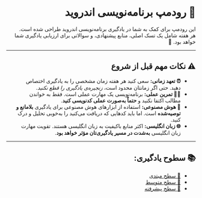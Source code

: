<div dir="rtl" style="text-align: right;">

# 🧭 رودمپ برنامه‌نویسی اندروید

این رودمپ برای کمک به شما در یادگیری برنامه‌نویسی اندروید طراحی شده است.  
هر هفته شامل یک تسک اصلی، منابع پیشنهادی، و سوالاتی برای ارزیابی یادگیری شما خواهد بود. 🎯

---

## ⚠️ نکات مهم قبل از شروع

<ul>
  <li><strong>⏰ تعهد زمانی:</strong> سعی کنید هر هفته زمان مشخصی را به یادگیری اختصاص دهید. حتی اگر زمانتان محدود است، <em>زنجیره‌ی یادگیری را قطع نکنید</em>.</li>

  <li><strong>👨‍💻 تمرین عملی:</strong> برنامه‌نویسی یک مهارت عملی است. فقط به خواندن مطالب اکتفا نکنید و <strong>حتماً به‌صورت عملی کدنویسی کنید</strong>.</li>

  <li><strong>🤖 هوش مصنوعی:</strong> استفاده از ابزارهای هوش مصنوعی برای یادگیری <strong>بلامانع و توصیه‌شده</strong> است. اما باید کدهایی که دریافت می‌کنید را به‌خوبی تحلیل و درک کنید.</li>

  <li><strong>🌐 زبان انگلیسی:</strong> اکثر منابع باکیفیت به زبان انگلیسی هستند. تقویت مهارت زبان انگلیسی <strong>به‌شدت در مسیر یادگیری‌تان مؤثر خواهد بود</strong>.</li>
</ul>

---

## 📚 سطوح یادگیری:

- [👶 سطح مبتدی](./roadmap/1-beginner/intro.md)
- [🧠 سطح متوسط](./roadmap/2-intermediate/intro.md)
- [🚀 سطح پیشرفته](./roadmap/3-advanced/)

</div>

